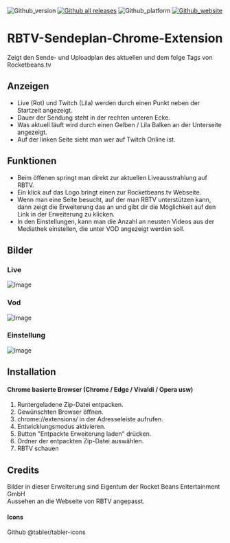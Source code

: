 ![Github_version](https://img.shields.io/github/v/release/tiboriusdev/RBTV-Sendeplan-Chrome-Extension?color=brightgreen&label=Version&style=for-the-badge) 
[![Github all releases](https://img.shields.io/github/downloads/TiboriusDev/RBTV-Sendeplan-Chrome-Extension/total?style=for-the-badge)](https://GitHub.com/TiboriusDev/RBTV-Sendeplan-Chrome-Extension/releases/) 
![Github_platform](https://img.shields.io/static/v1?label=Platform&message=Chrome&color=%234285f4&style=for-the-badge) 
[![Github_website](https://img.shields.io/badge/Website-tiborius.com-yellow?&style=for-the-badge)](https://tiborius.com)



# RBTV-Sendeplan-Chrome-Extension
Zeigt den Sende- und Uploadplan des aktuellen und dem folge Tags von Rocketbeans.tv

## Anzeigen
- Live (Rot) und Twitch (Lila) werden durch einen Punkt neben der Startzeit angezeigt.
- Dauer der Sendung steht in der rechten unteren Ecke.
- Was aktuell läuft wird durch einen Gelben / Lila Balken an der Unterseite angezeigt.
- Auf der linken Seite sieht man wer auf Twitch Online ist. 

## Funktionen
- Beim öffenen springt man direkt zur aktuellen Liveausstrahlung auf RBTV.<br>
- Ein klick auf das Logo bringt einen zur Rocketbeans.tv Webseite.<br>
- Wenn man eine Seite besucht, auf der man RBTV unterstützen kann, dann zeigt die Erweiterung das an und gibt dir die Möglichkeit auf den Link in der Erweiterung zu klicken. 
- In den Einstellungen, kann man die Anzahl an neusten Videos aus der Mediathek einstellen, die unter VOD angezeigt werden soll.

## Bilder
### Live
![Image](https://dl.tiborius.com/img_erweiterung_1.jpg)
### Vod
![Image](https://dl.tiborius.com/img_erweiterung_2.jpg)
### Einstellung
![Image](https://dl.tiborius.com/img_erweiterung_3.jpg)

## Installation
#### Chrome basierte Browser (Chrome / Edge / Vivaldi / Opera usw)
1. Runtergeladene Zip-Datei entpacken.
2. Gewünschten Browser öffnen.
3. chrome://extensions/ in der Adresseleiste aufrufen.
4. Entwicklungsmodus aktivieren.
5. Button "Entpackte Erweiterung laden" drücken.
6. Ordner der entpackten Zip-Datei auswählen.
7. RBTV schauen

## Credits
Bilder in dieser Erweiterung sind Eigentum der Rocket Beans Entertainment GmbH<br>
Aussehen an die Webseite von RBTV angepasst.
#### Icons
Github @tabler/tabler-icons
